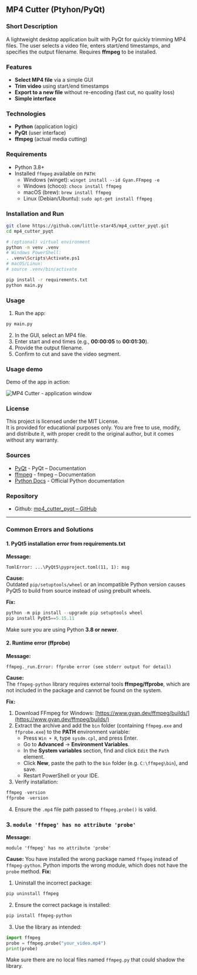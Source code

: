 ## MP4 Cutter (Ptyhon/PyQt)

### Short Description
A lightweight desktop application built with PyQt for quickly trimming MP4 files. The user selects a video file, enters start/end timestamps, and specifies the output filename. Requires **ffmpeg** to be installed.

### Features
- **Select MP4 file** via a simple GUI
- **Trim video** using start/end timestamps
- **Export to a new file** without re-encoding (fast cut, no quality loss)
- **Simple interface**

### Technologies
- **Python** (application logic)
- **PyQt** (user interface)
- **ffmpeg** (actual media cutting)

### Requirements
- Python 3.8+
- Installed `ffmpeg` available on `PATH`:
  - Windows (winget): `winget install --id Gyan.FFmpeg -e`
  - Windows (choco): `choco install ffmpeg`
  - macOS (brew): `brew install ffmpeg`
  - Linux (Debian/Ubuntu): `sudo apt-get install ffmpeg`

### Installation and Run
```bash
git clone https://github.com/little-star45/mp4_cutter_pyqt.git
cd mp4_cutter_pyqt

# (optional) virtual environment
python -m venv .venv
# Windows PowerShell:
. .venv\Scripts\Activate.ps1
# macOS/Linux:
# source .venv/bin/activate

pip install -r requirements.txt
python main.py
```

### Usage
1. Run the app:
```bash
py main.py
```
2. In the GUI, select an MP4 file.
3. Enter start and end times (e.g., **00:00:05** to **00:01:30**).
4. Provide the output filename.
5. Confirm to cut and save the video segment.

### Usage demo
Demo of the app in action:

<img
  src="public/content/projects/mp4-cutter/workflow-demo.gif"
  alt="MP4 Cutter - application window"
  class="w-full max-w-full mx-auto border rounded"
/>


### License
This project is licensed under the MIT License.  
It is provided for educational purposes only. You are free to use, modify, and distribute it, with proper credit to the original author, but it comes without any warranty.

### Sources
- [PyQt](https://doc.qt.io/) - PyQt – Documentation
- [ffmpeg](https://ffmpeg.org/documentation.html) - fmpeg – Documentation
- [Python Docs](https://docs.python.org/3/) - Official Python documentation


### Repository
- Github: [mp4_cutter_pyqt – GitHub](https://github.com/little-star45/mp4_cutter_pyqt)

---

### Common Errors and Solutions
#### 1. PyQt5 installation error from requirements.txt
**Message:**
```
TomlError: ...\PyQt5\pyproject.toml(11, 1): msg
```
**Cause:**  
Outdated `pip/setuptools/wheel` or an incompatible Python version causes PyQt5 to build from source instead of using prebuilt wheels.

**Fix:**
```powershell
python -m pip install --upgrade pip setuptools wheel
pip install PyQt5==5.15.11
```
Make sure you are using Python **3.8 or newer**.

#### 2. Runtime error (ffprobe)
**Message:**
```
ffmpeg._run.Error: ffprobe error (see stderr output for detail)
```
**Cause:**  
The `ffmpeg-python` library requires external tools **ffmpeg/ffprobe**, which are not included in the package and cannot be found on the system.

**Fix:**
1. Download FFmpeg for Windows: [https://www.gyan.dev/ffmpeg/builds/](https://www.gyan.dev/ffmpeg/builds/)  
2. Extract the archive and add the `bin` folder (containing `ffmpeg.exe` and `ffprobe.exe`) to the **PATH** environment variable:  
   - Press `Win + R`, type `sysdm.cpl`, and press Enter.  
   - Go to **Advanced** → **Environment Variables**.  
   - In the **System variables** section, find and click `Edit` the `Path` element.  
   - Click **New**, paste the path to the `bin` folder (e.g. `C:\ffmpeg\bin`), and save.  
   - Restart PowerShell or your IDE. 
3. Verify installation:
```powershell
ffmpeg -version
ffprobe -version
```
4. Ensure the `.mp4` file path passed to `ffmpeg.probe()` is valid.

### 3. `module 'ffmpeg' has no attribute 'probe'`
**Message:**
```
module 'ffmpeg' has no attribute 'probe'
```
**Cause:**
You have installed the wrong package named `ffmpeg` instead of `ffmpeg-python`. Python imports the wrong module, which does not have the `probe` method.
**Fix:**
1. Uninstall the incorrect package:
```powershell
pip uninstall ffmpeg
```
2. Ensure the correct package is installed:
```powershell
pip install ffmpeg-python
```
3. Use the library as intended:
```python
import ffmpeg
probe = ffmpeg.probe("your_video.mp4")
print(probe)
```
Make sure there are no local files named `ffmpeg.py` that could shadow the library.